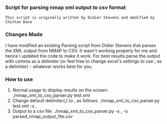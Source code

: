 ### Script for parsing nmap xml output to csv format
	This script is originally written by Didier Stevens and modified by Chintan Dave
### Changes Made
I have modified an existing Parsing script from Didier Stevens that parses the XML output from NMAP to CSV. It wasn't working properly for me and hence I updated the code to make it work. For best results parse the output with comma as a delimiter (or feel free to change excel's settings to use ; as a delimiter) - whatever works best for you.

### How to use
1. Normal usage to display results on the screen:
./nmap_xml_to_csv_parser.py test.xml
2. Change default delimiter(;) to , as follows:
./nmap_xml_to_csv_parser.py test.xml -s ,
3. Output to a csv file:
./nmap_xml_to_csv_parser.py -s , -o parsed_nmap_output_file.csv
